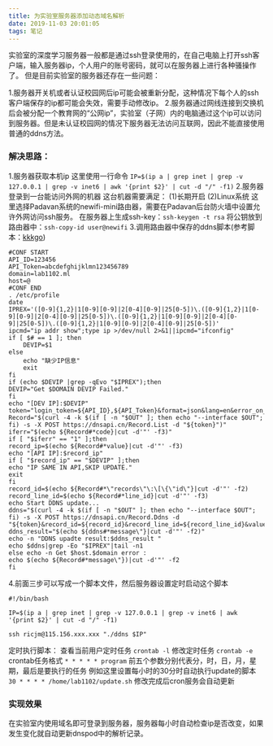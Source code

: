 ```yaml
---
title: 为实验室服务器添加动态域名解析
date: 2019-11-03 20:01:05
tags: 笔记
---
```


实验室的深度学习服务器一般都是通过ssh登录使用的，在自己电脑上打开ssh客户端，输入服务器ip，个人用户的账号密码，就可以在服务器上进行各种骚操作了。
但是目前实验室的服务器还存在一些问题：

1.服务器开关机或者认证校园网后ip可能会被重新分配，这种情况下每个人的ssh客户端保存的ip都可能会失效，需要手动修改ip。
2.服务器通过网线连接到交换机后会被分配一个教育网的“公网ip”，实验室（子网）内的电脑通过这个ip可以访问到服务器。但是未认证校园网的情况下服务器无法访问互联网，因此不能直接使用普通的ddns方法。

### 解决思路：
1.服务器获取本机ip
这里使用一行命令
`IP=$(ip a | grep inet | grep -v 127.0.0.1 | grep -v inet6 | awk '{print $2}' | cut -d "/" -f1)`
2.服务器登录到一台能访问外网的机器
这台机器需要满足：
(1)长期开启
(2)Linux系统
这里选择Padavan系统的newifi-mini路由器，需要在Padavan后台防火墙中设置允许外网访问ssh服务。
在服务器上生成ssh-key：`ssh-keygen -t rsa`
将公钥放到路由器中：`ssh-copy-id user@newifi`
3.调用路由器中保存的ddns脚本(参考脚本：[kkkgo](https://github.com/kkkgo/dnspod-ddns-with-bashshell))
```shell
#CONF START
API_ID=123456
API_Token=abcdefghijklmn123456789
domain=lab1102.ml
host=@
#CONF END
. /etc/profile
date
IPREX='([0-9]{1,2}|1[0-9][0-9]|2[0-4][0-9]|25[0-5])\.([0-9]{1,2}|1[0-9][0-9]|2[0-4][0-9]|25[0-5])\.([0-9]{1,2}|1[0-9][0-9]|2[0-4][0-9]|25[0-5])\.([0-9]{1,2}|1[0-9][0-9]|2[0-4][0-9]|25[0-5])'
ipcmd="ip addr show";type ip >/dev/null 2>&1||ipcmd="ifconfig"
if [ $# == 1 ]; then
    DEVIP=$1
else
    echo "缺少IP信息"
    exit
fi
if (echo $DEVIP |grep -qEvo "$IPREX");then
DEVIP="Get $DOMAIN DEVIP Failed."
fi
echo "[DEV IP]:$DEVIP"
token="login_token=${API_ID},${API_Token}&format=json&lang=en&error_on_empty=yes&domain=${domain}&sub_domain=${host}"
Record="$(curl -4 -k $(if [ -n "$OUT" ]; then echo "--interface $OUT"; fi) -s -X POST https://dnsapi.cn/Record.List -d "${token}")"
iferr="$(echo ${Record#*code}|cut -d'"' -f3)"
if [ "$iferr" == "1" ];then
record_ip=$(echo ${Record#*value}|cut -d'"' -f3)
echo "[API IP]:$record_ip"
if [ "$record_ip" == "$DEVIP" ];then
echo "IP SAME IN API,SKIP UPDATE."
exit
fi
record_id=$(echo ${Record#*\"records\"\:\[\{\"id\"}|cut -d'"' -f2)
record_line_id=$(echo ${Record#*line_id}|cut -d'"' -f3)
echo Start DDNS update...
ddns="$(curl -4 -k $(if [ -n "$OUT" ]; then echo "--interface $OUT"; fi) -s -X POST https://dnsapi.cn/Record.Ddns -d "${token}&record_id=${record_id}&record_line_id=${record_line_id}&value=$DEVIP")"
ddns_result="$(echo ${ddns#*message\"}|cut -d'"' -f2)"
echo -n "DDNS upadte result:$ddns_result "
echo $ddns|grep -Eo "$IPREX"|tail -n1
else echo -n Get $host.$domain error :
echo $(echo ${Record#*message\"})|cut -d'"' -f2
fi
```
4.前面三步可以写成一个脚本文件，然后服务器设置定时启动这个脚本
```shell
#!/bin/bash

IP=$(ip a | grep inet | grep -v 127.0.0.1 | grep -v inet6 | awk '{print $2}' | cut -d "/" -f1)

ssh ricjm@115.156.xxx.xxx "./ddns $IP"
```
定时执行脚本：
查看当前用户定时任务 `crontab -l`
修改定时任务 `crontab -e`
crontab任务格式 `* * * * * program` 
前五个参数分别代表分，时，日，月，星期，最后是要执行的任务
例如这里设置每小时的30分时自动执行update的脚本
`30 * * * * /home/lab1102/update.sh`
修改完成后cron服务会自动更新

### 实现效果
在实验室内使用域名即可登录到服务器，服务器每小时自动检查ip是否改变，如果发生变化就自动更新dnspod中的解析记录。